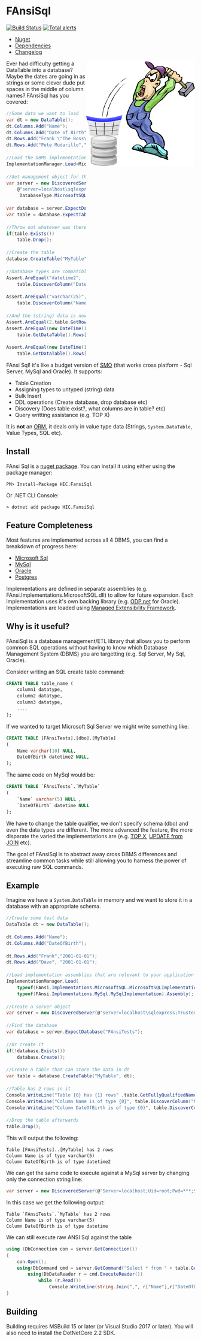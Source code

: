 # FAnsiSql

[![Build Status](https://travis-ci.org/HicServices/FAnsiSql.svg?branch=master)](https://travis-ci.org/HicServices/FAnsiSql) [![Total alerts](https://img.shields.io/lgtm/alerts/g/HicServices/FAnsiSql.svg?logo=lgtm&logoWidth=18)](https://lgtm.com/projects/g/HicServices/FAnsiSql/alerts/)

- [Nuget](https://www.nuget.org/packages/HIC.FansiSql/)
- [Dependencies](./Packages.md)
- [Changelog](./CHANGELOG.md)

<p align="right">
<a href="https://www.publicdomainpictures.net/en/view-image.php?image=184699&picture=a-laugh-every-day-126">
  <img src="FansiHammerSmall.png" align="right"/>
</a>
</p>

Ever had difficulty getting a DataTable into a database? Maybe the dates are going in as strings or some clever dude put spaces in the middle of column names?  FAnsiSql has you covered:


```csharp 
//Some data we want to load
var dt = new DataTable();
dt.Columns.Add("Name");
dt.Columns.Add("Date of Birth");
dt.Rows.Add("Frank \"The Boss\" Spagetti","1920-01-01");
dt.Rows.Add("Pete Mudarillo","22-May-1910");

//Load the DBMS implementation(s) you need
ImplementationManager.Load<MicrosoftSQLImplementation>();

//Get management object for the database
var server = new DiscoveredServer(
    @"server=localhost\sqlexpress;Trusted_Connection=True;",
     DatabaseType.MicrosoftSQLServer);

var database = server.ExpectDatabase("test");
var table = database.ExpectTable("MyTable");
            
//Throw out whatever was there before
if(table.Exists())
    table.Drop();

//Create the table
database.CreateTable("MyTable",dt);
            
//Database types are compatible with all the data
Assert.AreEqual("datetime2",
    table.DiscoverColumn("Date of Birth").DataType.SQLType);

Assert.AreEqual("varchar(25)",
    table.DiscoverColumn("Name").DataType.SQLType);

//And the (string) data is now properly typed and sat in our DBMS
Assert.AreEqual(2,table.GetRowCount());    
Assert.AreEqual(new DateTime(1920,1,1),
    table.GetDataTable().Rows[0][1]);

Assert.AreEqual(new DateTime(1910,5,22),
    table.GetDataTable().Rows[1][1]);
```

FAnsi Sql! it's like a budget version of [SMO](https://docs.microsoft.com/en-us/sql/relational-databases/server-management-objects-smo/sql-server-management-objects-smo-programming-guide?view=sql-server-2017) (that works cross platform - Sql Server,  MySql and Oracle).  It supports:

 * Table Creation
 * Assigning types to untyped (string) data
 * Bulk Insert
 * DDL operations (Create database, drop database etc)
 * Discovery (Does table exist?, what columns are in table? etc)
 * Query writting assistance (e.g. TOP X)

It is **not** an [ORM](https://en.wikipedia.org/wiki/Object-relational_mapping), it deals only in value type data (Strings, `System.DataTable`, Value Types, SQL etc).

## Install

FAnsi Sql is a [nuget package](https://www.nuget.org/packages/HIC.FansiSql/).  You can install it using either using the package manager:

```
PM> Install-Package HIC.FansiSql
```
Or .NET CLI Console:

```
> dotnet add package HIC.FansiSql
```

## Feature Completeness

Most features are implemented across all 4 DBMS, you can find a breakdown of progress here:

- [Microsoft Sql](./Implementations/FAnsi.Implementations.MicrosoftSQL/README.md) 
- [MySql](./Implementations/FAnsi.Implementations.MySql/README.md)
- [Oracle](./Implementations/FAnsi.Implementations.Oracle/README.md)
- [Postgres](./Implementations/FAnsi.Implementations.PostgreSql/README.md)

Implementations are defined in separate assemblies (e.g. FAnsi.Implementations.MicrosoftSQL.dll) to allow for future expansion.  Each implementation uses it's own backing library (e.g. [ODP.net](https://www.oracle.com/technetwork/topics/dotnet/index-085163.html) for Oracle).  Implementations are loaded using [Managed Extensibility Framework](https://docs.microsoft.com/en-us/dotnet/framework/mef/).

## Why is it useful?
FAnsiSql is a database management/ETL library that allows you to perform common SQL operations without having to know which Database Management System (DBMS) you are targetting (e.g. Sql Server, My Sql, Oracle).  

Consider writing an SQL create table command:

```sql
CREATE TABLE table_name (
	column1 datatype,
	column2 datatype,
	column3 datatype,
	....
);
```

If we wanted to target Microsoft Sql Server we might write something like:


```sql
CREATE TABLE [FAnsiTests].[dbo].[MyTable]
(
	Name varchar(10) NULL,
	DateOfBirth datetime2 NULL,
);
```

The same code on MySql would be:

```sql
CREATE TABLE `FAnsiTests`.`MyTable`
(
	`Name` varchar(5) NULL ,
	`DateOfBirth` datetime NULL 
);
```

We have to change the table qualifier, we don't specify schema (dbo) and even the data types are different.  The more advanced the feature, the more disparate the varied the implementations are (e.g. [TOP X](https://www.w3schools.com/sql/sql_top.asp), [UPDATE from JOIN](https://stackoverflow.com/a/1293347/4824531) etc).

The goal of FAnsiSql is to abstract away cross DBMS differences and streamline common tasks while still allowing you to harness the power of executing raw SQL commands.

## Example

Imagine we have a `System.DataTable` in memory and we want to store it in a database with an appropriate schema.

```csharp
//Create some test data
DataTable dt = new DataTable();

dt.Columns.Add("Name");
dt.Columns.Add("DateOfBirth");

dt.Rows.Add("Frank","2001-01-01");
dt.Rows.Add("Dave", "2001-01-01");

//Load implementation assemblies that are relevant to your application  (do this once on startup)
ImplementationManager.Load(
	typeof(FAnsi.Implementations.MicrosoftSQL.MicrosoftSQLImplementation).Assembly,
	typeof(FAnsi.Implementations.MySql.MySqlImplementation).Assembly);

//Create a server object
var server = new DiscoveredServer(@"server=localhost\sqlexpress;Trusted_Connection=True;", DatabaseType.MicrosoftSQLServer);

//Find the database
var database = server.ExpectDatabase("FAnsiTests");

//Or create it
if(!database.Exists())
	database.Create();

//Create a table that can store the data in dt
var table = database.CreateTable("MyTable", dt);

//Table has 2 rows in it
Console.WriteLine("Table {0} has {1} rows" ,table.GetFullyQualifiedName(), table.GetRowCount());
Console.WriteLine("Column Name is of type {0}", table.DiscoverColumn("Name").DataType.SQLType);
Console.WriteLine("Column DateOfBirth is of type {0}", table.DiscoverColumn("DateOfBirth").DataType.SQLType);

//Drop the table afterwards
table.Drop();
```

This will output the following:

```
Table [FAnsiTests]..[MyTable] has 2 rows
Column Name is of type varchar(5)
Column DateOfBirth is of type datetime2
```

We can get the same code to execute against a MySql server by changing only the connection string line:

```csharp
var server = new DiscoveredServer(@"Server=localhost;Uid=root;Pwd=***;SSL-Mode=None", DatabaseType.MySql);
```

In this case we get the following output:

```
Table `FAnsiTests`.`MyTable` has 2 rows
Column Name is of type varchar(5)
Column DateOfBirth is of type datetime
```

We can still execute raw ANSI Sql against the table

```csharp
using (DbConnection con = server.GetConnection())
{
    con.Open();
    using(DbCommand cmd = server.GetCommand("Select * from " + table.GetFullyQualifiedName(), con))
        using(DbDataReader r = cmd.ExecuteReader())
            while (r.Read())
                Console.WriteLine(string.Join(",", r["Name"],r["DateOfBirth"]));
}
```


## Building

Building requires MSBuild 15 or later (or Visual Studio 2017 or later).  You will also need to install the DotNetCore 2.2 SDK.
